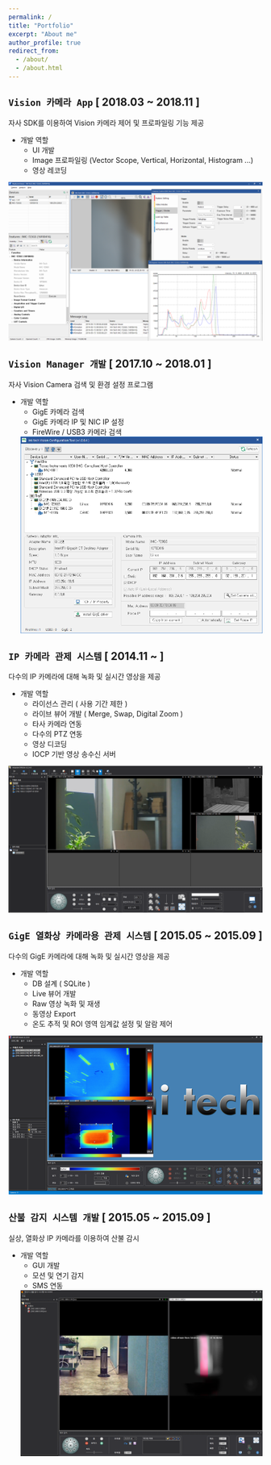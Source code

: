 ```yaml
---
permalink: /
title: "Portfolio"
excerpt: "About me"
author_profile: true
redirect_from: 
  - /about/
  - /about.html
---
```


## `Vision 카메라 App` [ 2018.03 ~ 2018.11 ]
자사 SDK를 이용하여 Vision 카메라 제어 및 프로파일링 기능 제공
* 개발 역할
  * UI 개발
  * Image 프로파일링 (Vector Scope, Vertical, Horizontal, Histogram ...)  
  * 영상 레코딩  
  
<img src="/images/NeptuneViewer.png" width="800">

## `Vision Manager 개발` [ 2017.10 ~ 2018.01 ]
자사 Vision Camera 검색 및 환경 설정 프로그램
* 개발 역할
  * GigE 카메라 검색
  * GigE 카메라 IP 및 NIC IP 설정
  * FireWire / USB3 카메라 검색 
  <img src="/images/imiVisionCfg.png">

 ## `IP 카메라 관제 시스템` [ 2014.11 ~  ]
다수의 IP 카메라에 대해 녹화 및 실시간 영상을 제공
* 개발 역할
  * 라이선스 관리 ( 사용 기간 제한 )
  * 라이브 뷰어 개발 ( Merge, Swap, Digital Zoom )
  * 타사 카메라 연동
  * 다수의 PTZ 연동
  * 영상 디코딩
  * IOCP 기반 영상 송수신 서버  
<img src="/images/ImSpiderCMSLite.png">

## `GigE 열화상 카메라용 관제 시스템` [ 2015.05 ~ 2015.09 ]
다수의 GigE 카메라에 대해 녹화 및 실시간 영상을 제공
* 개발 역할
  * DB 설계 ( SQLite )
  * Live 뷰어 개발
  * Raw 영상 녹화 및 재생
  * 동영상 Export
  * 온도 추적 및 ROI 영역 임계값 설정 및 알람 제어  
<img src="/images/GigEIRViewer.png">

## `산불 감지 시스템 개발` [ 2015.05 ~ 2015.09 ]
실상, 열화상 IP 카메라를 이용하여 산불 감시
* 개발 역할
  * GUI 개발
  * 모션 및 연기 감지
  * SMS 연동  
  <img src="/images/Fire.png">
